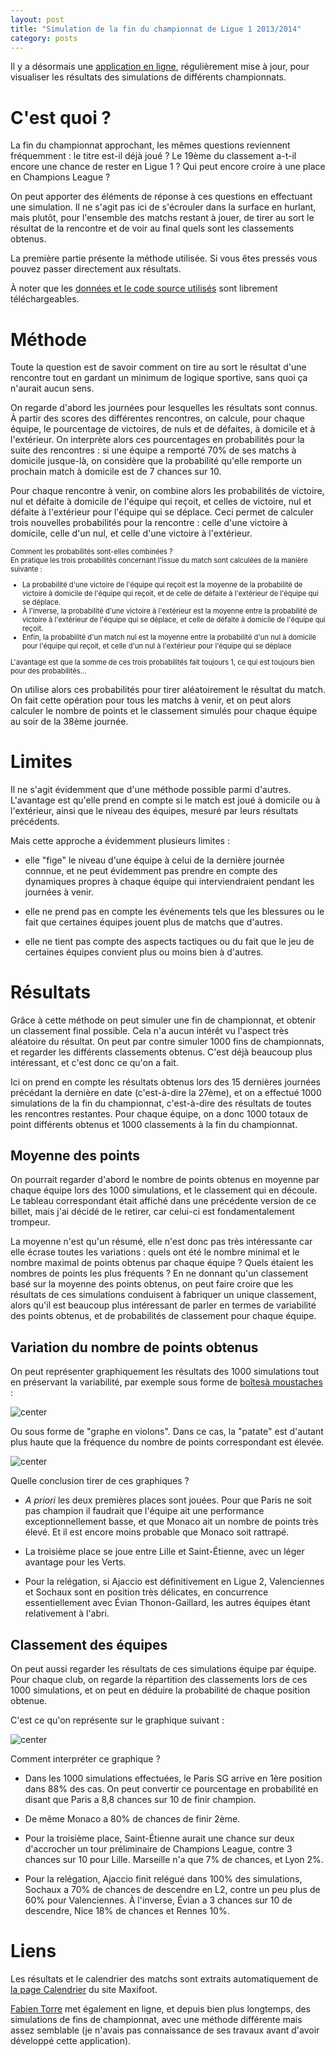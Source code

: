 ```yaml
---                                                                                                                                                                  
layout: post                                                                                                                                                         
title: "Simulation de la fin du championnat de Ligue 1 2013/2014"                                                                                                                                                        
category: posts                                                                                                                                                      
---  
```









<div class="alert">
 Il y a désormais une <a href="/app/sim/">application en ligne</a>, régulièrement
 mise à jour, pour visualiser les résultats des simulations de différents championnats.
</div>

# C'est quoi ?

La fin du championnat approchant, les mêmes questions reviennent fréquemment : le
titre est-il déjà joué ? Le 19ème du classement a-t-il encore une chance de rester
en Ligue 1 ? Qui peut encore croire à une place en Champions League ?

On peut apporter des éléments de réponse à ces questions en effectuant une
simulation. Il ne s'agit pas ici de s'écrouler dans la surface en hurlant, mais
plutôt, pour l'ensemble des matchs restant à jouer, de tirer au sort le résultat de la rencontre et de voir au final quels sont les classements obtenus.

La première partie présente la méthode utilisée. Si vous êtes pressés vous
pouvez passer directement aux résultats.

À noter que les [données et le code source utilisés](https://github.com/juba/simulation-ligue1) sont librement téléchargeables.


# Méthode

Toute la question est de savoir comment on tire au sort le résultat d'une rencontre
tout en gardant un minimum de logique sportive, sans quoi ça n'aurait aucun sens.

On regarde d'abord les journées pour lesquelles les résultats sont connus. À partir
des scores des différentes rencontres, on calcule, pour chaque équipe, le pourcentage
de victoires, de nuls et de défaites, à domicile et à l'extérieur. On interprète
alors ces pourcentages en probabilités pour la suite des rencontres : si une équipe
a remporté 70% de ses matchs à domicile jusque-là, on considère que la probabilité
qu'elle remporte un prochain match à domicile est de 7 chances sur 10.

Pour chaque rencontre à venir, on combine alors les probabilités de victoire, nul et
défaite à domicile de l'équipe qui reçoit, et celles de victoire, nul et défaite à
l'extérieur pour l'équipe qui se déplace. Ceci permet de calculer trois nouvelles
probabilités pour la rencontre : celle d'une victoire à domicile, celle d'un nul,
et celle d'une victoire à l'extérieur. 

<div class="alert" style="font-size: 80%;">
<a data-toggle="collapse" data-target="#explications" style="cursor: pointer;">Comment les probabilités sont-elles combinées ?</a>
 <div id="explications" class="collapse">
En pratique les trois probabilités concernant l'issue du match sont calculées de la manière suivante :

<ul>
<li>La probabilité d'une victoire de l'équipe qui reçoit est la moyenne de la probabilité
de victoire à domicile de l'équipe qui reçoit, et de celle de défaite à l'extérieur de
l'équipe qui se déplace.</li>
<li>À l'inverse, la probabilité d'une victoire à l'extérieur est la moyenne entre la
probabilité de victoire à l'extérieur de l'équipe qui se déplace, et celle de défaite
à domicile de l'équipe qui reçoit.</li>
<li>Enfin, la probabilité d'un match nul est la moyenne entre la probabilité d'un nul
à domicile pour l'équipe qui reçoit, et celle d'un nul à l'extérieur pour l'équipe
qui se déplace</li>
</ul>

L'avantage est que la somme de ces trois probabilités fait toujours 1, ce qui est
toujours bien pour des probabilités...
 </div>
</div>

On utilise alors ces probabilités pour tirer aléatoirement le résultat du match.
On fait cette opération pour tous les matchs à venir, et on peut alors calculer le 
nombre de points et le classement simulés pour chaque équipe au soir de la 38ème
journée.


# Limites

Il ne s'agit évidemment que d'une méthode possible parmi d'autres. L'avantage est
qu'elle prend en compte si le match est joué à domicile ou à l'extérieur, ainsi
que le niveau des équipes, mesuré par leurs résultats précédents. 

Mais cette approche a évidemment plusieurs limites :

* elle "fige" le niveau d'une équipe à celui de la dernière journée connnue, et ne peut
évidemment pas prendre en compte des dynamiques propres à chaque équipe qui 
interviendraient pendant les journées à venir.

* elle ne prend pas en compte les événements tels que les blessures ou le fait que
certaines équipes jouent plus de matchs que d'autres.

* elle ne tient pas compte des aspects tactiques ou du fait que le jeu de certaines
équipes convient plus ou moins bien à d'autres.


# Résultats

Grâce à cette méthode on peut simuler une fin de championnat, et obtenir un classement
final possible. Cela n'a aucun intérêt vu l'aspect très aléatoire du résultat. On peut
par contre simuler 1000 fins de championnats, et regarder les différents classements
obtenus. C'est déjà beaucoup plus intéressant, et c'est donc ce qu'on a fait.

Ici on prend en compte les résultats obtenus lors des 15 dernières journées précédant
la dernière en date (c'est-à-dire la 27ème), et on a effectué 
1000 simulations de la fin du championnat, c'est-à-dire des résultats de toutes les
rencontres restantes. Pour chaque équipe, on a donc 1000 totaux de point différents
obtenus et 1000 classements à la fin du championnat.

## Moyenne des points

On pourrait regarder d'abord le nombre de points obtenus en moyenne par chaque équipe
lors des 1000 simulations, et le classement qui en découle. Le tableau correspondant
était affiché dans une précédente version de ce billet, mais j'ai décidé de le retirer,
car celui-ci est fondamentalement trompeur.




La moyenne n'est qu'un résumé, elle n'est donc pas très intéressante car elle 
écrase toutes les variations : quels ont été le nombre minimal et le nombre maximal
de points obtenus par chaque équipe ? Quels étaient les nombres de points les plus
fréquents ? En ne donnant qu'un classement basé sur la moyenne des points obtenus,
on peut faire croire que les résultats de ces simulations conduisent à fabriquer un
unique classement, alors qu'il est beaucoup plus intéressant de parler en termes de
variabilité des points obtenus, et de probabilités de classement pour chaque équipe.

## Variation du nombre de points obtenus

On peut représenter graphiquement les résultats des 1000 simulations tout en préservant 
la variabilité, par exemple sous forme de [boîtesà moustaches](https://www.tns-ilres.com/cms/Home/WikiStat/La-boite-a-moustaches) :

![center](/images/2014-03-06-simulation-ligue1/graph_points.png) 


Ou sous forme de "graphe en violons". Dans ce cas, la "patate" est d'autant plus
haute que la fréquence du nombre de points correspondant est élevée.

![center](/images/2014-03-06-simulation-ligue1/graph_pointsv.png) 


Quelle conclusion tirer de ces graphiques ? 

* *A priori* les deux premières places sont jouées. Pour que Paris ne soit pas 
champion il faudrait que l'équipe ait une performance exceptionnellement basse, 
et que Monaco ait un nombre de points très élevé. Et il est encore moins probable
que Monaco soit rattrapé.

* La troisième place se joue entre Lille et Saint-Étienne, avec un léger avantage
pour les Verts.

* Pour la relégation, si Ajaccio est définitivement en Ligue 2, Valenciennes et 
Sochaux sont en position très délicates, en concurrence essentiellement avec 
Évian Thonon-Gaillard, les autres équipes étant relativement à l'abri.


## Classement des équipes

On peut aussi regarder les résultats de ces simulations équipe par équipe. Pour
chaque club, on regarde la répartition des classements lors de ces 1000
simulations, et on peut en déduire la probabilité de chaque position obtenue.

C'est ce qu'on représente sur le graphique suivant :

<i class="icon-question-sign icon-2x icon-popover pull-left" data-toggle="popover"
data-original-title="Lecture" data-content="La hauteur de chaque barre représente
la probabilité que le club finisse à cette position en fin de championnat">
</i>

![center](/images/2014-03-06-simulation-ligue1/graph_position.png) 


Comment interpréter ce graphique ? 

* Dans les 1000 simulations effectuées, le Paris SG arrive en 1ère position dans 88%
des cas. On peut convertir ce pourcentage en probabilité en disant que Paris a 8,8
chances sur 10 de finir champion.

* De même Monaco a 80% de chances de finir 2ème.

* Pour la troisième place, Saint-Étienne aurait une chance sur deux d'accrocher un tour
préliminaire de Champions League, contre 3 chances sur 10 pour Lille. Marseille n'a
que 7% de chances, et Lyon 2%.

* Pour la relégation, Ajaccio finit relégué dans 100% des simulations, Sochaux a 70% de
chances de descendre en L2, contre un peu plus de 60% pour Valenciennes. À l'inverse,
Évian a 3 chances sur 10 de descendre, Nice 18% de chances et Rennes 10%.





# Liens

Les résultats et le calendrier des matchs sont extraits automatiquement de
[la page Calendrier](http://www.maxifoot.fr/calendrier-ligue1.php) du site
Maxifoot.

[Fabien Torre](http://www.grappa.univ-lille3.fr/~torre/Football/) met également
en ligne, et depuis bien plus longtemps, des simulations de fins de championnat,
avec une méthode différente mais assez semblable (je n'avais pas connaissance de 
ses travaux avant d'avoir développé cette application).


